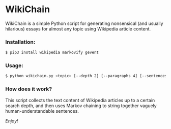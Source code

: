 # WikiChain

WikiChain is a simple Python script for generating nonsensical (and usually hilarious) essays for almost any topic using Wikipedia article content. 

### Installation:
```sh
$ pip3 install wikipedia markovify gevent
```

### Usage:
```sh
$ python wikichain.py <topic> [--depth 2] [--paragraphs 4] [--sentences 10]
```

### How does it work?

This script collects the text content of Wikipedia articles up to a certain search depth,
and then uses Markov chaining to string together vaguely human-understandable sentences. 

*Enjoy!*
